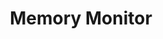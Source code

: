---
uid: np2e_memory-monitor
title: Memory Monitor
memoryMonitor: true
hardware: Neuropixels V2e Headstage
hardwareOperator: NeuropixelsV2eHeadstage
workflowDirectory: np2e/overview
---